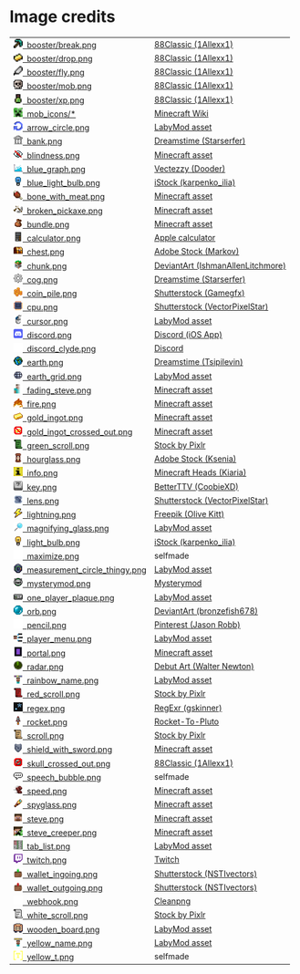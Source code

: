 # Image credits

<table>
  <tr>
    <td><a href="/src/main/resources/assets/minecraft/griefer_utils/icons/booster/break.png"><img src="/src/main/resources/assets/minecraft/griefer_utils/icons/booster/break.png" height=16em width=16em />&nbsp;&nbsp;booster/break.png </a></td>
    <td><a href="https://www.planetminecraft.com/texture-pack/88classic-8x8/">88Classic (1Allexx1)</a></td>
  </tr>
  <tr>
    <td><a href="/src/main/resources/assets/minecraft/griefer_utils/icons/booster/drop.png"><img src="/src/main/resources/assets/minecraft/griefer_utils/icons/booster/drop.png" height=16em width=16em />&nbsp;&nbsp;booster/drop.png </a></td>
    <td><a href="https://www.planetminecraft.com/texture-pack/88classic-8x8/">88Classic (1Allexx1)</a></td>
  </tr>
  <tr>
    <td><a href="/src/main/resources/assets/minecraft/griefer_utils/icons/booster/fly.png"><img src="/src/main/resources/assets/minecraft/griefer_utils/icons/booster/fly.png" height=16em width=16em />&nbsp;&nbsp;booster/fly.png </a></td>
    <td><a href="https://www.planetminecraft.com/texture-pack/88classic-8x8/">88Classic (1Allexx1)</a></td>
  </tr>
  <tr>
    <td><a href="/src/main/resources/assets/minecraft/griefer_utils/icons/booster/mob.png"><img src="/src/main/resources/assets/minecraft/griefer_utils/icons/booster/mob.png" height=16em width=16em />&nbsp;&nbsp;booster/mob.png </a></td>
    <td><a href="https://www.planetminecraft.com/texture-pack/88classic-8x8/">88Classic (1Allexx1)</a></td>
  </tr>
  <tr>
    <td><a href="/src/main/resources/assets/minecraft/griefer_utils/icons/booster/xp.png"><img src="/src/main/resources/assets/minecraft/griefer_utils/icons/booster/xp.png" height=16em width=16em />&nbsp;&nbsp;booster/xp.png </a></td>
    <td><a href="https://www.planetminecraft.com/texture-pack/88classic-8x8/">88Classic (1Allexx1)</a></td>
  </tr>
  <tr>
    <td><a href="/src/main/resources/assets/minecraft/griefer_utils/icons/mob_icons/"><img src="/src/main/resources/assets/minecraft/griefer_utils/icons/mob_icons/creeper.png" height=16em width=16em />&nbsp;&nbsp;mob_icons/* </a></td>
    <td><a href="https://static.wikia.nocookie.net/minecraft_gamepedia/images/4/40/EntityCSS.png/revision/latest?cb=20221212235332&version=1670889213562&format=png">Minecraft Wiki</a></td>
  </tr>
  <tr>
    <td><a href="/src/main/resources/assets/minecraft/griefer_utils/icons/arrow_circle.png"><img src="/src/main/resources/assets/minecraft/griefer_utils/icons/arrow_circle.png" height=16em width=16em />&nbsp;&nbsp;arrow_circle.png </a></td>
    <td><a href="https://labymod.net">LabyMod asset</a></td>
  </tr>
  <tr>
    <td><a href="/src/main/resources/assets/minecraft/griefer_utils/icons/bank.png"><img src="/src/main/resources/assets/minecraft/griefer_utils/icons/bank.png" height=16em width=16em />&nbsp;&nbsp;bank.png </a></td>
    <td><a href="https://www.dreamstime.com/126816563">Dreamstime (Starserfer)</a></td>
  </tr>
  <tr>
    <td><a href="/src/main/resources/assets/minecraft/griefer_utils/icons/blindness.png"><img src="/src/main/resources/assets/minecraft/griefer_utils/icons/blindness.png" height=16em width=16em />&nbsp;&nbsp;blindness.png </a></td>
    <td><a href="https://assets.mcasset.cloud/1.19.2/assets/minecraft/textures/mob_effect/blindness.png">Minecraft asset</a></td>
  </tr>
  <tr>
    <td><a href="/src/main/resources/assets/minecraft/griefer_utils/icons/blue_graph.png"><img src="/src/main/resources/assets/minecraft/griefer_utils/icons/blue_graph.png" height=16em width=16em />&nbsp;&nbsp;blue_graph.png </a></td>
    <td><a href="https://www.vecteezy.com/vector-art/6470596-falling-chart-pixel-art-business-icon">Vectezzy (Dooder)</a></td>
  </tr>
  <tr>
    <td><a href="/src/main/resources/assets/minecraft/griefer_utils/icons/blue_light_bulb.png"><img src="/src/main/resources/assets/minecraft/griefer_utils/icons/blue_light_bulb.png" height=16em width=16em />&nbsp;&nbsp;blue_light_bulb.png </a></td>
    <td><a href="https://www.istockphoto.com/de/vektor/472679974-63963289">iStock (karpenko_ilia)</a></td>
  </tr>
  <tr>
    <td><a href="/src/main/resources/assets/minecraft/griefer_utils/icons/bone_with_meat.png"><img src="/src/main/resources/assets/minecraft/griefer_utils/icons/bone_with_meat.png" height=16em width=16em />&nbsp;&nbsp;bone_with_meat.png </a></td>
    <td><a href="https://assets.mcasset.cloud/1.19.2/assets/minecraft/textures/mob_effect/saturation.png">Minecraft asset</a></td>
  </tr>
  <tr>
    <td><a href="/src/main/resources/assets/minecraft/griefer_utils/icons/broken_pickaxe.png"><img src="/src/main/resources/assets/minecraft/griefer_utils/icons/broken_pickaxe.png" height=16em width=16em />&nbsp;&nbsp;broken_pickaxe.png </a></td>
    <td><a href="https://assets.mcasset.cloud/1.19.2/assets/minecraft/textures/gui/container/stats_icons.png">Minecraft asset</a></td>
  </tr>
  <tr>
    <td><a href="/src/main/resources/assets/minecraft/griefer_utils/icons/bundle.png"><img src="/src/main/resources/assets/minecraft/griefer_utils/icons/bundle.png" height=16em width=16em />&nbsp;&nbsp;bundle.png </a></td>
    <td><a href="https://assets.mcasset.cloud/1.19.2/assets/minecraft/textures/item/bundle_filled.png">Minecraft asset</a></td>
  </tr>
  <tr>
    <td><a href="/src/main/resources/assets/minecraft/griefer_utils/icons/calculator.png"><img src="/src/main/resources/assets/minecraft/griefer_utils/icons/calculator.png" height=16em width=16em />&nbsp;&nbsp;calculator.png </a></td>
    <td><a href="https://apps.apple.com/us/app/calculator/id1069511488">Apple calculator</a></td>
  </tr>
  <tr>
    <td><a href="/src/main/resources/assets/minecraft/griefer_utils/icons/chest.png"><img src="/src/main/resources/assets/minecraft/griefer_utils/icons/chest.png" height=16em width=16em />&nbsp;&nbsp;chest.png </a></td>
    <td><a href="https://stock.adobe.com/de/images/set-of-pixel-boxes/192886298?prev_url=detail">Adobe Stock (Markov)</a></td>
  </tr>
  <tr>
    <td><a href="/src/main/resources/assets/minecraft/griefer_utils/icons/chunk.png"><img src="/src/main/resources/assets/minecraft/griefer_utils/icons/chunk.png" height=16em width=16em />&nbsp;&nbsp;chunk.png </a></td>
    <td><a href="https://www.deviantart.com/ishmanallenlitchmore/art/chunk-of-minecraft-382711453">DeviantArt (IshmanAllenLitchmore)</a></td>
  </tr>
  <tr>
    <td><a href="/src/main/resources/assets/minecraft/griefer_utils/icons/cog.png"><img src="/src/main/resources/assets/minecraft/griefer_utils/icons/cog.png" height=16em width=16em />&nbsp;&nbsp;cog.png </a></td>
    <td><a href="https://www.dreamstime.com/pixel-icon-cogwheel-pixel-icon-cogwheel-three-variants-fully-editable-image123561946">Dreamstime (Starserfer)</a></td>
  </tr>
  <tr>
    <td><a href="/src/main/resources/assets/minecraft/griefer_utils/icons/coin_pile.png"><img src="/src/main/resources/assets/minecraft/griefer_utils/icons/coin_pile.png" height=16em width=16em />&nbsp;&nbsp;coin_pile.png </a></td>
    <td><a href="https://www.shutterstock.com/image-vector/pixel-art-golden-coin-retro-video-1024225483">Shutterstock (Gamegfx)</a></td>
  </tr>
  <tr>
    <td><a href="/src/main/resources/assets/minecraft/griefer_utils/icons/cpu.png"><img src="/src/main/resources/assets/minecraft/griefer_utils/icons/cpu.png" height=16em width=16em />&nbsp;&nbsp;cpu.png </a></td>
    <td><a href="https://www.shutterstock.com/image-vector/electronics-pixel-art-icons-set-artificial-1508310176">Shutterstock (VectorPixelStar)</a></td>
  </tr>
  <tr>
    <td><a href="/src/main/resources/assets/minecraft/griefer_utils/icons/cursor.png"><img src="/src/main/resources/assets/minecraft/griefer_utils/icons/cursor.png" height=16em width=16em />&nbsp;&nbsp;cursor.png </a></td>
    <td><a href="https://labymod.net">LabyMod asset</a></td>
  </tr>
  <tr>
    <td><a href="/src/main/resources/assets/minecraft/griefer_utils/icons/discord.png"><img src="/src/main/resources/assets/minecraft/griefer_utils/icons/discord.png" height=16em width=16em />&nbsp;&nbsp;discord.png </a></td>
    <td><a href="https://apps.apple.com/de/app/discord-chatten-live-stream/id985746746">Discord (iOS App)</a></td>
  </tr>
  <tr>
    <td><a href="/src/main/resources/assets/minecraft/griefer_utils/icons/discord_clyde.png"><img src="/src/main/resources/assets/minecraft/griefer_utils/icons/discord_clyde.png" height=16em width=16em />&nbsp;&nbsp;discord_clyde.png </a></td>
    <td><a href="https://discord.com/branding">Discord</a></td>
  </tr>
  <tr>
    <td><a href="/src/main/resources/assets/minecraft/griefer_utils/icons/earth.png"><img src="/src/main/resources/assets/minecraft/griefer_utils/icons/earth.png" height=16em width=16em />&nbsp;&nbsp;earth.png </a></td>
    <td><a href="https://www.dreamstime.com/129325507">Dreamstime (Tsipilevin)</a></td>
  </tr>
  <tr>
    <td><a href="/src/main/resources/assets/minecraft/griefer_utils/icons/earth_grid.png"><img src="/src/main/resources/assets/minecraft/griefer_utils/icons/earth_grid.png" height=16em width=16em />&nbsp;&nbsp;earth_grid.png </a></td>
    <td><a href="https://labymod.net">LabyMod asset</a></td>
  </tr>
  <tr>
    <td><a href="/src/main/resources/assets/minecraft/griefer_utils/icons/fading_steve.png"><img src="/src/main/resources/assets/minecraft/griefer_utils/icons/fading_steve.png" height=16em width=16em />&nbsp;&nbsp;fading_steve.png </a></td>
    <td><a href="https://assets.mcasset.cloud/1.19.2/assets/minecraft/textures/entity/steve.png">Minecraft asset</a></td>
  </tr>
  <tr>
    <td><a href="/src/main/resources/assets/minecraft/griefer_utils/icons/fire.png"><img src="/src/main/resources/assets/minecraft/griefer_utils/icons/fire.png" height=16em width=16em />&nbsp;&nbsp;fire.png </a></td>
    <td><a href="https://assets.mcasset.cloud/1.19.2/assets/minecraft/textures/block/fire_0.png">Minecraft asset</a></td>
  </tr>
  <tr>
    <td><a href="/src/main/resources/assets/minecraft/griefer_utils/icons/gold_ingot.png"><img src="/src/main/resources/assets/minecraft/griefer_utils/icons/gold_ingot.png" height=16em width=16em />&nbsp;&nbsp;gold_ingot.png </a></td>
    <td><a href="https://assets.mcasset.cloud/1.19.2/assets/minecraft/textures/item/gold_ingot.png">Minecraft asset</a></td>
  </tr>
  <tr>
    <td><a href="/src/main/resources/assets/minecraft/griefer_utils/icons/gold_ingot_crossed_out.png"><img src="/src/main/resources/assets/minecraft/griefer_utils/icons/gold_ingot_crossed_out.png" height=16em width=16em />&nbsp;&nbsp;gold_ingot_crossed_out.png </a></td>
    <td><a href="https://assets.mcasset.cloud/1.19.2/assets/minecraft/textures/item/gold_ingot.png">Minecraft asset</a></td>
  </tr>
  <tr>
    <td><a href="/src/main/resources/assets/minecraft/griefer_utils/icons/green_scroll.png"><img src="/src/main/resources/assets/minecraft/griefer_utils/icons/green_scroll.png" height=16em width=16em />&nbsp;&nbsp;green_scroll.png </a></td>
    <td><a href="https://web.archive.org/web/20221107162631/https://preview.pixlr.com/images/800wm/100/1/1001469300.jpg">Stock by Pixlr</a></td>
  </tr>
  <tr>
    <td><a href="/src/main/resources/assets/minecraft/griefer_utils/icons/hourglass.png"><img src="/src/main/resources/assets/minecraft/griefer_utils/icons/hourglass.png" height=16em width=16em />&nbsp;&nbsp;hourglass.png </a></td>
    <td><a href="https://stock.adobe.com/de/310886492">Adobe Stock (Ksenia)</a></td>
  </tr>
  <tr>
    <td><a href="/src/main/resources/assets/minecraft/griefer_utils/icons/info.png"><img src="/src/main/resources/assets/minecraft/griefer_utils/icons/info.png" height=16em width=16em />&nbsp;&nbsp;info.png </a></td>
    <td><a href="https://minecraft-heads.com/custom-heads/alphabet/24498">Minecraft Heads (Kiaria)</a></td>
  </tr>
  <tr>
    <td><a href="/src/main/resources/assets/minecraft/griefer_utils/icons/key.png"><img src="/src/main/resources/assets/minecraft/griefer_utils/icons/key.png" height=16em width=16em />&nbsp;&nbsp;key.png </a></td>
    <td><a href="https://betterttv.com/emotes/5c857788f779543bcdf37124">BetterTTV (CoobieXD)</a></td>
  </tr>
  <tr>
    <td><a href="/src/main/resources/assets/minecraft/griefer_utils/icons/lens.png"><img src="/src/main/resources/assets/minecraft/griefer_utils/icons/lens.png" height=16em width=16em />&nbsp;&nbsp;lens.png </a></td>
    <td><a href="https://www.shutterstock.com/image-vector/772538452">Shutterstock (VectorPixelStar)</a></td>
  </tr>
  <tr>
    <td><a href="/src/main/resources/assets/minecraft/griefer_utils/icons/lightning.png"><img src="/src/main/resources/assets/minecraft/griefer_utils/icons/lightning.png" height=16em width=16em />&nbsp;&nbsp;lightning.png </a></td>
    <td><a href="https://www.freepik.com/premium-vector/vector-illustration-cute-pixel-art-icon-geek-lightning-element-style-90s-game_29366701.htm">Freepik (Olive Kitt)</a></td>
  </tr>
  <tr>
    <td><a href="/src/main/resources/assets/minecraft/griefer_utils/icons/magnifying_glass.png"><img src="/src/main/resources/assets/minecraft/griefer_utils/icons/magnifying_glass.png" height=16em width=16em />&nbsp;&nbsp;magnifying_glass.png </a></td>
    <td><a href="https://labymod.net">LabyMod asset</a></td>
  </tr>
  <tr>
    <td><a href="/src/main/resources/assets/minecraft/griefer_utils/icons/light_bulb.png"><img src="/src/main/resources/assets/minecraft/griefer_utils/icons/light_bulb.png" height=16em width=16em />&nbsp;&nbsp;light_bulb.png </a></td>
    <td><a href="https://www.istockphoto.com/de/vektor/472679974-63963289">iStock (karpenko_ilia)</a></td>
  </tr>
  <tr>
    <td><a href="/src/main/resources/assets/minecraft/griefer_utils/icons/maximize.png"><img src="/src/main/resources/assets/minecraft/griefer_utils/icons/maximize.png" height=16em width=16em />&nbsp;&nbsp;maximize.png </a></td>
    <td>selfmade</td>
  </tr>
  <tr>
    <td><a href="/src/main/resources/assets/minecraft/griefer_utils/icons/measurement_circle_thingy.png"><img src="/src/main/resources/assets/minecraft/griefer_utils/icons/measurement_circle_thingy.png" height=16em width=16em />&nbsp;&nbsp;measurement_circle_thingy.png </a></td>
    <td><a href="https://labymod.net">LabyMod asset</a></td>
  </tr>
  <tr>
	<!-- https://d1fdloi71mui9q.cloudfront.net/IBa9YlxRAOTxKwqdO1LA_zGa80ENAU97bC0AU -->
    <td><a href="/src/main/resources/assets/minecraft/griefer_utils/icons/mysterymod.png"><img src="/src/main/resources/assets/minecraft/griefer_utils/icons/mysterymod.png" height=16em width=16em />&nbsp;&nbsp;mysterymod.png </a></td>
    <td><a href="https://linktr.ee/MysteryMod">Mysterymod</a></td>
  </tr>
  <tr>
    <td><a href="/src/main/resources/assets/minecraft/griefer_utils/icons/one_player_plaque.png"><img src="/src/main/resources/assets/minecraft/griefer_utils/icons/one_player_plaque.png" height=16em width=16em />&nbsp;&nbsp;one_player_plaque.png </a></td>
    <td><a href="https://labymod.net">LabyMod asset</a></td>
  </tr>
  <tr>
    <td><a href="/src/main/resources/assets/minecraft/griefer_utils/icons/orb.png"><img src="/src/main/resources/assets/minecraft/griefer_utils/icons/orb.png" height=16em width=16em />&nbsp;&nbsp;orb.png </a></td>
    <td><a href="https://www.deviantart.com/bronzefish678/art/Pixel-orb-thing-245073608">DeviantArt (bronzefish678)</a></td>
  </tr>
  <tr>
    <td><a href="/src/main/resources/assets/minecraft/griefer_utils/icons/pencil.png"><img src="/src/main/resources/assets/minecraft/griefer_utils/icons/pencil.png" height=16em width=16em />&nbsp;&nbsp;pencil.png </a></td>
    <td><a href="https://www.pinterest.de/pin/151081762469399143/">Pinterest (Jason Robb)</a></td>
  </tr>
  <tr>
    <td><a href="/src/main/resources/assets/minecraft/griefer_utils/icons/player_menu.png"><img src="/src/main/resources/assets/minecraft/griefer_utils/icons/player_menu.png" height=16em width=16em />&nbsp;&nbsp;player_menu.png </a></td>
    <td><a href="https://labymod.net">LabyMod asset</a></td>
  </tr>
  <tr>
    <td><a href="/src/main/resources/assets/minecraft/griefer_utils/icons/portal.png"><img src="/src/main/resources/assets/minecraft/griefer_utils/icons/portal.png" height=16em width=16em />&nbsp;&nbsp;portal.png </a></td>
    <td><a href="https://assets.mcasset.cloud/1.19.2/assets/minecraft/textures/block/nether_portal.png">Minecraft asset</a></td>
  </tr>
  <tr>
    <td><a href="/src/main/resources/assets/minecraft/griefer_utils/icons/radar.png"><img src="/src/main/resources/assets/minecraft/griefer_utils/icons/radar.png" height=16em width=16em />&nbsp;&nbsp;radar.png </a></td>
    <td><a href="https://walternewton.tumblr.com/64762433376">Debut Art (Walter Newton)</a></td>
  </tr>
  <tr>
    <td><a href="/src/main/resources/assets/minecraft/griefer_utils/icons/rainbow_name.png"><img src="/src/main/resources/assets/minecraft/griefer_utils/icons/rainbow_name.png" height=16em width=16em />&nbsp;&nbsp;rainbow_name.png </a></td>
    <td><a href="https://labymod.net">LabyMod asset</a></td>
  </tr>
  <tr>
    <td><a href="/src/main/resources/assets/minecraft/griefer_utils/icons/red_scroll.png"><img src="/src/main/resources/assets/minecraft/griefer_utils/icons/red_scroll.png" height=16em width=16em />&nbsp;&nbsp;red_scroll.png </a></td>
    <td><a href="https://web.archive.org/web/20221107162631/https://preview.pixlr.com/images/800wm/100/1/1001469300.jpg">Stock by Pixlr</a></td>
  </tr>
  <tr>
    <td><a href="/src/main/resources/assets/minecraft/griefer_utils/icons/regex.png"><img src="/src/main/resources/assets/minecraft/griefer_utils/icons/regex.png" height=16em width=16em />&nbsp;&nbsp;regex.png </a></td>
    <td><a href="https://github.com/gskinner/regexr/blob/98a0d9332cbd86cfe958232b4664ab4afff03b9b/assets/icons/android-chrome-512x512.png">RegExr (gskinner)</a></td>
  </tr>
  <tr>
    <td><a href="/src/main/resources/assets/minecraft/griefer_utils/icons/rocket.png"><img src="/src/main/resources/assets/minecraft/griefer_utils/icons/rocket.png" height=16em width=16em />&nbsp;&nbsp;rocket.png </a></td>
    <td><a href="https://www.redbubble.com/de/i/sticker/Pixel-Raketenschiff-auf-Wei%C3%9F-von-Rocket-To-Pluto/53450460.EJUG5">Rocket-To-Pluto</a></td>
  </tr>
  <tr>
    <td><a href="/src/main/resources/assets/minecraft/griefer_utils/icons/scroll.png"><img src="/src/main/resources/assets/minecraft/griefer_utils/icons/scroll.png" height=16em width=16em />&nbsp;&nbsp;scroll.png </a></td>
    <td><a href="https://web.archive.org/web/20221107162631/https://preview.pixlr.com/images/800wm/100/1/1001469300.jpg">Stock by Pixlr</a></td>
  </tr>
  <tr>
    <td><a href="/src/main/resources/assets/minecraft/griefer_utils/icons/shield_with_sword.png"><img src="/src/main/resources/assets/minecraft/griefer_utils/icons/shield_with_sword.png" height=16em width=16em />&nbsp;&nbsp;shield_with_sword.png </a></td>
    <td><a href="https://assets.mcasset.cloud/1.19.2/assets/minecraft/textures/mob_effect/resistance.png">Minecraft asset</a></td>
  </tr>
  <tr>
    <td><a href="/src/main/resources/assets/minecraft/griefer_utils/icons/skull_crossed_out.png"><img src="/src/main/resources/assets/minecraft/griefer_utils/icons/skull_crossed_out.png" height=16em width=16em />&nbsp;&nbsp;skull_crossed_out.png </a></td>
    <td><a href="https://www.planetminecraft.com/texture-pack/88classic-8x8/">88Classic (1Allexx1)</a></td>
  </tr>
  <tr>
    <td><a href="/src/main/resources/assets/minecraft/griefer_utils/icons/speech_bubble.png"><img src="/src/main/resources/assets/minecraft/griefer_utils/icons/speech_bubble.png" height=16em width=16em />&nbsp;&nbsp;speech_bubble.png </a></td>
    <td>selfmade</td>
  </tr>
  <tr>
    <td><a href="/src/main/resources/assets/minecraft/griefer_utils/icons/speed.png"><img src="/src/main/resources/assets/minecraft/griefer_utils/icons/speed.png" height=16em width=16em />&nbsp;&nbsp;speed.png </a></td>
    <td><a href="https://assets.mcasset.cloud/1.19.2/assets/minecraft/textures/mob_effect/speed.png">Minecraft asset</a></td>
  </tr>
  <tr>
    <td><a href="/src/main/resources/assets/minecraft/griefer_utils/icons/spyglass.png"><img src="/src/main/resources/assets/minecraft/griefer_utils/icons/spyglass.png" height=16em width=16em />&nbsp;&nbsp;spyglass.png </a></td>
    <td><a href="https://assets.mcasset.cloud/1.19.2/assets/minecraft/textures/item/spyglass.png">Minecraft asset</a></td>
  </tr>
  <tr>
    <td><a href="/src/main/resources/assets/minecraft/griefer_utils/icons/steve.png"><img src="/src/main/resources/assets/minecraft/griefer_utils/icons/steve.png" height=16em width=16em />&nbsp;&nbsp;steve.png </a></td>
    <td><a href="https://assets.mcasset.cloud/1.19.2/assets/minecraft/textures/entity/steve.png">Minecraft asset</a></td>
  </tr>
  <tr>
    <td><a href="/src/main/resources/assets/minecraft/griefer_utils/icons/steve_creeper.png"><img src="/src/main/resources/assets/minecraft/griefer_utils/icons/steve_creeper.png" height=16em width=16em />&nbsp;&nbsp;steve_creeper.png </a></td>
    <td><a href="https://assets.mcasset.cloud/1.19.2/assets/minecraft/textures/entity/steve.png">Minecraft asset</a></td>
  </tr>
  <tr>
    <td><a href="/src/main/resources/assets/minecraft/griefer_utils/icons/tab_list.png"><img src="/src/main/resources/assets/minecraft/griefer_utils/icons/tab_list.png" height=16em width=16em />&nbsp;&nbsp;tab_list.png </a></td>
    <td><a href="https://labymod.net">LabyMod asset</a></td>
  </tr>
  <tr>
    <td><a href="/src/main/resources/assets/minecraft/griefer_utils/icons/twitch.png"><img src="/src/main/resources/assets/minecraft/griefer_utils/icons/twitch.png" height=16em width=16em />&nbsp;&nbsp;twitch.png </a></td>
    <td><a href="https://www.twitch.tv/p/press-center/">Twitch</a></td>
  </tr>
  <tr>
    <td><a href="/src/main/resources/assets/minecraft/griefer_utils/icons/wallet_ingoing.png"><img src="/src/main/resources/assets/minecraft/griefer_utils/icons/wallet_ingoing.png" height=16em width=16em />&nbsp;&nbsp;wallet_ingoing.png </a></td>
    <td><a href="https://www.shutterstock.com/image-vector/pixel-art-game-cash-money-icons-2197122619">Shutterstock (NSTIvectors)</a></td>
  </tr>
  <tr>
    <td><a href="/src/main/resources/assets/minecraft/griefer_utils/icons/wallet_outgoing.png"><img src="/src/main/resources/assets/minecraft/griefer_utils/icons/wallet_outgoing.png" height=16em width=16em />&nbsp;&nbsp;wallet_outgoing.png </a></td>
    <td><a href="https://www.shutterstock.com/image-vector/pixel-art-game-cash-money-icons-2197122619">Shutterstock (NSTIvectors)</a></td>
  </tr>
  <tr>
    <td><a href="/src/main/resources/assets/minecraft/griefer_utils/icons/webhook.png"><img src="/src/main/resources/assets/minecraft/griefer_utils/icons/webhook.png" height=16em width=16em />&nbsp;&nbsp;webhook.png </a></td>
    <td><a href="https://de.cleanpng.com/png-agix7q">Cleanpng</a></td>
  </tr>
  <tr>
    <td><a href="/src/main/resources/assets/minecraft/griefer_utils/icons/white_scroll.png"><img src="/src/main/resources/assets/minecraft/griefer_utils/icons/white_scroll.png" height=16em width=16em />&nbsp;&nbsp;white_scroll.png </a></td>
    <td><a href="https://web.archive.org/web/20221107162631/https://preview.pixlr.com/images/800wm/100/1/1001469300.jpg">Stock by Pixlr</a></td>
  </tr>
  <tr>
    <td><a href="/src/main/resources/assets/minecraft/griefer_utils/icons/wooden_board.png"><img src="/src/main/resources/assets/minecraft/griefer_utils/icons/wooden_board.png" height=16em width=16em />&nbsp;&nbsp;wooden_board.png </a></td>
    <td><a href="https://labymod.net">LabyMod asset</a></td>
  </tr>
  <tr>
    <td><a href="/src/main/resources/assets/minecraft/griefer_utils/icons/yellow_name.png"><img src="/src/main/resources/assets/minecraft/griefer_utils/icons/yellow_name.png" height=16em width=16em />&nbsp;&nbsp;yellow_name.png </a></td>
    <td><a href="https://labymod.net">LabyMod asset</a></td>
  </tr>
  <tr>
    <td><a href="/src/main/resources/assets/minecraft/griefer_utils/icons/yellow_t.png"><img src="/src/main/resources/assets/minecraft/griefer_utils/icons/yellow_t.png" height=16em width=16em />&nbsp;&nbsp;yellow_t.png </a></td>
    <td>selfmade</td>
  </tr>
</table>
